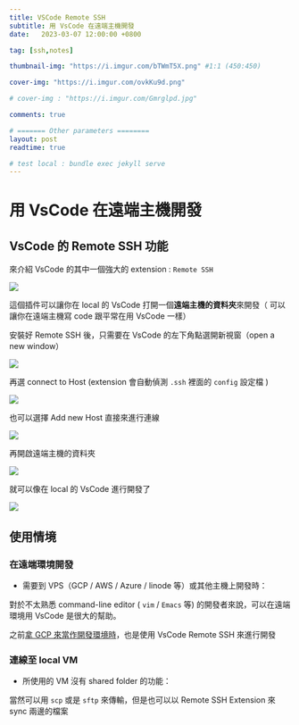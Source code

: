 ```yaml
---
title: VSCode Remote SSH
subtitle: 用 VsCode 在遠端主機開發
date:   2023-03-07 12:00:00 +0800

tag: [ssh,notes]

thumbnail-img: "https://i.imgur.com/bTWmT5X.png" #1:1 (450:450)

cover-img: "https://i.imgur.com/ovkKu9d.png"

# cover-img : "https://i.imgur.com/Gmrglpd.jpg"

comments: true

# ======= Other parameters ========
layout: post
readtime: true

# test local : bundle exec jekyll serve
---
```


# 用 VsCode 在遠端主機開發

## VsCode 的 Remote SSH 功能

來介紹 VsCode 的其中一個強大的 extension : `Remote SSH `

![](https://i.imgur.com/gUR9epx.png)

這個插件可以讓你在 local 的 VsCode 打開一個**遠端主機的資料夾**來開發（ 可以讓你在遠端主機寫 code 跟平常在用 VsCode 一樣）

安裝好 Remote SSH 後，只需要在 VsCode 的左下角點選開新視窗（open a new window）

![](https://i.imgur.com/ovkKu9d.png)

再選 connect to Host (extension 會自動偵測 `.ssh` 裡面的 `config` 設定檔 )

![](https://i.imgur.com/nzo3YQl.png)

也可以選擇 Add new Host 直接來進行連線

![](https://i.imgur.com/ovkKu9d.png)

再開啟遠端主機的資料夾

![](https://i.imgur.com/gmLKj9x.png)

就可以像在 local 的 VsCode 進行開發了

![](https://i.imgur.com/HnxzWSA.png)

## 使用情境

### 在遠端環境開發

- 需要到  VPS（GCP / AWS / Azure / linode 等）或其他主機上開發時：

對於不太熟悉 command-line editor ( `vim` / `Emacs` 等) 的開發者來說，可以在遠端環境用 VsCode 是很大的幫助。

之前[拿 GCP 來當作開發環境時](https://jason810496.github.io/blog/2022/09/08/gcp-ssh/)，也是使用 VsCode Remote SSH 來進行開發


### 連線至 local VM

- 所使用的 VM 沒有 shared folder 的功能：

當然可以用 `scp` 或是 `sftp` 來傳輸，但是也可以以 Remote SSH Extension 來 sync 兩邊的檔案





